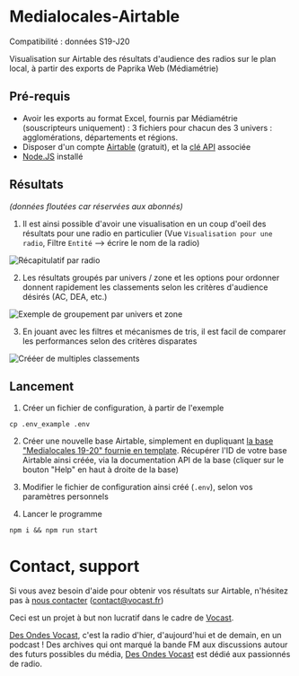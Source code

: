 # Medialocales-Airtable

Compatibilité : données S19-J20

Visualisation sur Airtable des résultats d'audience des radios sur le plan local, à partir des exports de Paprika Web (Médiamétrie)

## Pré-requis

- Avoir les exports au format Excel, fournis par Médiamétrie (souscripteurs uniquement) : 3 fichiers pour chacun des 3 univers : agglomérations, départements et régions.
- Disposer d'un compte [Airtable](https://airtable.com) (gratuit), et la [clé API](https://support.airtable.com/hc/en-us/articles/219046777-How-do-I-get-my-API-key-) associée
- [Node.JS](https://nodejs.org/en/) installé

## Résultats

_(données floutées car réservées aux abonnés)_

1. Il est ainsi possible d'avoir une visualisation en un coup d'oeil des résultats pour une radio en particulier (Vue `Visualisation pour une radio`, Filtre `Entité` --> écrire le nom de la radio)

![Récapitulatif par radio](https://vocast.s3.eu-west-3.amazonaws.com/tech/r%C3%A9capitualtif+par+radio.png)

2. Les résultats groupés par univers / zone et les options pour ordonner donnent rapidement les classements selon les critères d'audience désirés (AC, DEA, etc.)

![Exemple de groupement par univers et zone](https://vocast.s3.eu-west-3.amazonaws.com/tech/exemple+groupement+par+univers-zone.png)

3. En jouant avec les filtres et mécanismes de tris, il est facil de comparer les performances selon des critères disparates

![Crééer de multiples classements](https://vocast.s3.eu-west-3.amazonaws.com/tech/classements.png)

## Lancement

1. Créer un fichier de configuration, à partir de l'exemple

```
cp .env_example .env
```

2. Créer une nouvelle base Airtable, simplement en dupliquant [la base "Medialocales 19-20" fournie en template](https://airtable.com/shrj5zYdbE8Fvt4aC). Récupérer l'ID de votre base Airtable ainsi créée, via la documentation API de la base (cliquer sur le bouton "Help" en haut à droite de la base)

3. Modifier le fichier de configuration ainsi créé (`.env`), selon vos paramètres personnels

4. Lancer le programme

```
npm i && npm run start
```

# Contact, support

Si vous avez besoin d'aide pour obtenir vos résultats sur Airtable, n'hésitez pas à [nous contacter](https://vocast.fr/contact) (contact@vocast.fr)

Ceci est un projet à but non lucratif dans le cadre de [Vocast](https://vocast.fr).

[Des Ondes Vocast](https://vocast.fr/desondes), c'est la radio d'hier, d'aujourd'hui et de demain, en un podcast ! Des archives qui ont marqué la bande FM aux discussions autour des futurs possibles du média, [Des Ondes Vocast](https://vocast.fr/desondes) est dédié aux passionnés de radio.

